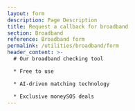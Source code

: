```yaml
---
layout: form
description: Page Description
title: Request a callback for broadband
section: Broadband
reference: Broadband form
permalink: /utilities/broadband/form
header_content: >- 
  # Our broadband checking tool

  * Free to use

  * AI-driven matching technology

  * Exclusive moneySOS deals
---
```

